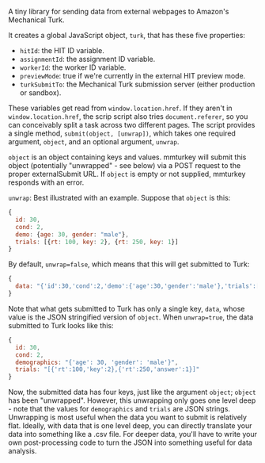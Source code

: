 A tiny library for sending data from external webpages to Amazon's Mechanical Turk.

It creates a global JavaScript object, `turk`, that has these five properties:

* `hitId`: the HIT ID variable.
* `assignmentId`: the assignment ID variable.
* `workerId`: the worker ID variable.
* `previewMode`: true if we're currently in the external HIT preview mode.
* `turkSubmitTo`: the Mechanical Turk submission server (either production or sandbox).


These variables get read from `window.location.href`. If they aren't in `window.location.href`, the scrip script also tries `document.referer`, so you can conceivably split a task across two different pages. The script provides a single method, `submit(object, [unwrap])`, which takes one required argument, `object`, and an optional argument, `unwrap`.

`object` is an object containing keys and values. mmturkey will submit this object (potentially "unwrapped" - see below) via a POST request to the proper externalSubmit URL. If `object` is empty or not supplied, mmturkey responds with an error.

`unwrap`: Best illustrated with an example. Suppose that `object` is this:

```js
{
  id: 30,
  cond: 2,
  demo: {age: 30, gender: "male"},
  trials: [{rt: 100, key: 2}, {rt: 250, key: 1}]
}
```

By default, `unwrap=false`, which means that this will get submitted to Turk:

```js
{
  data: "{'id':30,'cond':2,'demo':{'age':30,'gender':'male'},'trials':[{'rt':100,'key':2},{'rt':250,'key':1}]}"
}
```

Note that what gets submitted to Turk has only a single key, `data`, whose value is the JSON stringified version of `object`. When `unwrap=true`, the data submitted to Turk looks like this:

```js
{
  id: 30,
  cond: 2,
  demographics: "{'age': 30, 'gender': 'male'}",
  trials: "[{'rt':100,'key':2},{'rt':250,'answer':1}]"
}
```

Now, the submitted data has four keys, just like the argument `object`; `object` has been "unwrapped". However, this unwrapping only goes one level deep - note that the values for `demographics` and `trials` are JSON strings. Unwrapping is most useful when the data you want to submit is relatively flat. Ideally, with data that is one level deep, you can directly translate your data into something like a .csv file. For deeper data, you'll have to write your own post-processing code to turn the JSON into something useful for data analysis.
